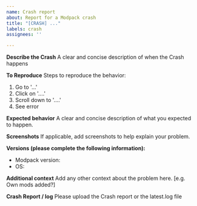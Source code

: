 ```yaml
---
name: Crash report
about: Report for a Modpack crash
title: "[CRASH] ..."
labels: crash
assignees: ''

---
```


**Describe the Crash**
A clear and concise description of when the Crash happens

**To Reproduce**
Steps to reproduce the behavior:
1. Go to '...'
2. Click on '....'
3. Scroll down to '....'
4. See error

**Expected behavior**
A clear and concise description of what you expected to happen.

**Screenshots**
If applicable, add screenshots to help explain your problem.

**Versions (please complete the following information):**
- Modpack version:
- OS:

**Additional context**
Add any other context about the problem here. [e.g. Own mods added?]

**Crash Report / log**
Please upload the Crash report or the latest.log file

